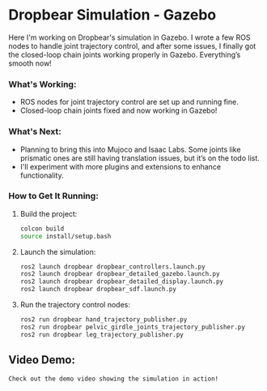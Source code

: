 # Dropbear Simulation - Gazebo

Here I'm working on Dropbear's simulation in Gazebo. I wrote a few ROS nodes to handle joint trajectory control, and after some issues, I finally got the closed-loop chain joints working properly in Gazebo. Everything’s smooth now!

### What's Working:
- ROS nodes for joint trajectory control are set up and running fine.
- Closed-loop chain joints fixed and now working in Gazebo!
  
### What's Next:
- Planning to bring this into Mujoco and Isaac Labs. Some joints like prismatic ones are still having translation issues, but it’s on the todo list.
- I'll experiment with more plugins and extensions to enhance functionality.

### How to Get It Running:

1. Build the project:
   ```bash
   colcon build
   source install/setup.bash
   ```

2. Launch the simulation:
    ```bash
    ros2 launch dropbear dropbear_controllers.launch.py
    ros2 launch dropbear dropbear_detailed_gazebo.launch.py
    ros2 launch dropbear dropbear_detailed_display.launch.py
    ros2 launch dropbear dropbear_sdf.launch.py
    ```

3. Run the trajectory control nodes:
    ```bash
    ros2 run dropbear hand_trajectory_publisher.py
    ros2 run dropbear pelvic_girdle_joints_trajectory_publisher.py
    ros2 run dropbear leg_trajectory_publisher.py
    ```

## Video Demo:
    Check out the demo video showing the simulation in action!
